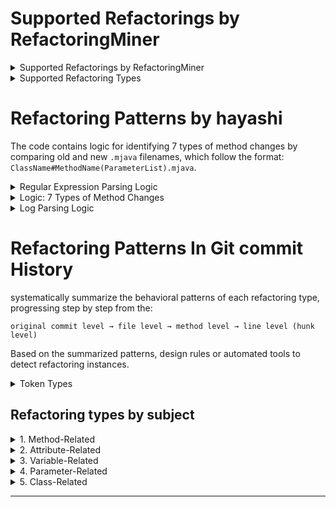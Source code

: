 # Supported Refactorings by RefactoringMiner


<details>
<summary>Supported Refactorings by RefactoringMiner</summary>

### Supported by RefactoringMiner 1.0 and newer versions
<details>
<summary>View Details</summary>

1. Extract Method  
2. Inline Method  
3. Rename Method 
4. Move Method  
5. Move Attribute  
6. Pull Up Method  
7. Pull Up Attribute  
8. Push Down Method  
9. Push Down Attribute  
10. Extract Superclass  
11. Extract Interface  
12. Move Class  
13. Rename Class  
14. Extract and Move Method  
15. Rename Package ~~Change Package (Move, Rename, Split, Merge)~~  

</details>

### Supported by RefactoringMiner 2.0 and newer versions
<details>
<summary>View Details</summary>

16. Move and Rename Class  
17. Extract Class  
18. Extract Subclass  
19. Extract Variable  
20. Inline Variable  
21. Parameterize Variable  
22. Rename Variable  
23. Rename Parameter  
24. Rename Attribute  
25. Move and Rename Attribute  
26. Replace Variable with Attribute  
27. Replace Attribute (with Attribute)  
28. Merge Variable  
29. Merge Parameter  
30. Merge Attribute  
31. Split Variable  
32. Split Parameter  
33. Split Attribute  
34. Change Variable Type  
35. Change Parameter Type  
36. Change Return Type  
37. Change Attribute Type  
38. Extract Attribute  
39. Move and Rename Method  
40. Move and Inline Method  

</details>

### Supported by RefactoringMiner 2.1 and newer versions
<details>
<summary>View Details</summary>

41. Add Method Annotation  
42. Remove Method Annotation  
43. Modify Method Annotation  
44. Add Attribute Annotation  
45. Remove Attribute Annotation  
46. Modify Attribute Annotation  
47. Add Class Annotation  
48. Remove Class Annotation  
49. Modify Class Annotation  
50. Add Parameter Annotation  
51. Remove Parameter Annotation  
52. Modify Parameter Annotation  
53. Add Variable Annotation  
54. Remove Variable Annotation  
55. Modify Variable Annotation  
56. Add Parameter  
57. Remove Parameter  
58. Reorder Parameter  
59. Add Thrown Exception Type  
60. Remove Thrown Exception Type  
61. Change Thrown Exception Type  
62. Change Method Access Modifier  

</details>

### Supported by RefactoringMiner 2.2 and newer versions
<details>
<summary>View Details</summary>

63. Change Attribute Access Modifier  
64. Encapsulate Attribute  
65. Parameterize Attribute  
66. Replace Attribute with Variable  
67. Add Method Modifier (`final`, `static`, `abstract`, `synchronized`)  
68. Remove Method Modifier (`final`, `static`, `abstract`, `synchronized`)  
69. Add Attribute Modifier (`final`, `static`, `transient`, `volatile`)  
70. Remove Attribute Modifier (`final`, `static`, `transient`, `volatile`)  
71. Add Variable Modifier (`final`)  
72. Add Parameter Modifier (`final`)  
73. Remove Variable Modifier (`final`)  
74. Remove Parameter Modifier (`final`)  
75. Change Class Access Modifier  
76. Add Class Modifier (`final`, `static`, `abstract`)  
77. Remove Class Modifier (`final`, `static`, `abstract`)  
78. Move Package  
79. Split Package  
80. Merge Package  
81. Localize Parameter  
82. Change Type Declaration Kind (`class`, `interface`, `enum`, `annotation`, `record`)  
83. Collapse Hierarchy  
84. Replace Loop with Pipeline  
85. Replace Anonymous with Lambda  

</details>

### Supported by RefactoringMiner 2.3 and newer versions
<details>
<summary>View Details</summary>

86. Merge Class  
87. Inline Attribute  
88. Replace Pipeline with Loop  

</details>

### Supported by RefactoringMiner 2.4 and newer versions
<details>
<summary>View Details</summary>

89. Split Class  
90. Split Conditional  
91. Invert Condition  
92. Merge Conditional  
93. Merge Catch  
94. Merge Method  
95. Split Method  

</details>

### Supported by RefactoringMiner 3.0 and newer versions
<details>
<summary>View Details</summary>

96. Move Code (between methods)  
97. Replace Anonymous with Class  
98. Parameterize Test (JUnit 5 @ParameterizedTest with @ValueSource)  
99. Assert Throws  
100. Replace Generic With Diamond  
101. Try With Resources  
102. Replace Conditional With Ternary  

</details>

</details>



<details>
<summary>Supported Refactoring Types</summary>

### From Fowler's book (40)
<details>
<summary>View Details</summary>

1. Extract Method  
2. Inline Method  
3. Rename Method  
4. Move Method  
5. Move Attribute  
6. Pull Up Method  
7. Pull Up Attribute  
8. Push Down Method  
9. Push Down Attribute  
10. Extract Superclass  
11. Extract Interface  
12. Move Class  
13. Rename Class  
14. Extract and Move Method  
15. Rename Package  
16. Move and Rename Class  
17. Extract Class  
18. Extract Subclass  
19. Extract Variable  
20. Inline Variable  
21. Parameterize Variable  
22. Extract Attribute  
23. Move and Rename Method  
24. Move and Inline Method  
25. Encapsulate Attribute  
26. Parameterize Attribute  
27. Move Package  
28. Split Package  
29. Merge Package  
30. Localize Parameter  
31. Collapse Hierarchy  
32. Merge Class  
33. Inline Attribute  
34. Split Class  
35. Split Conditional  
36. Invert Condition  
37. Merge Conditional  
38. Merge Method  
39. Split Method  
40. Move Code (between methods)  

</details>

### API changes (52)
<details>
<summary>View Details</summary>

1. Rename Variable  
2. Rename Parameter  
3. Rename Attribute  
4. Move and Rename Attribute  
5. Replace Variable with Attribute  
6. Replace Attribute (with Attribute)  
7. Merge Variable  
8. Merge Parameter  
9. Merge Attribute  
10. Split Variable  
11. Split Parameter  
12. Split Attribute  
13. Change Variable Type  
14. Change Parameter Type  
15. Change Return Type  
16. Change Attribute Type  
17. Add Method Annotation  
18. Remove Method Annotation  
19. Modify Method Annotation  
20. Add Attribute Annotation  
21. Remove Attribute Annotation  
22. Modify Attribute Annotation  
23. Add Class Annotation  
24. Remove Class Annotation  
25. Modify Class Annotation  
26. Add Parameter Annotation  
27. Remove Parameter Annotation  
28. Modify Parameter Annotation  
29. Add Variable Annotation  
30. Remove Variable Annotation  
31. Modify Variable Annotation  
32. Add Parameter  
33. Remove Parameter  
34. Reorder Parameter  
35. Add Thrown Exception Type  
36. Remove Thrown Exception Type  
37. Change Thrown Exception Type  
38. Change Method Access Modifier  
39. Change Attribute Access Modifier  
40. Replace Attribute with Variable  
41. Add Method Modifier (final, static, abstract, synchronized)  
42. Remove Method Modifier (final, static, abstract, synchronized)  
43. Add Attribute Modifier (final, static, transient, volatile)  
44. Remove Attribute Modifier (final, static, transient, volatile)  
45. Add Variable Modifier (final)  
46. Add Parameter Modifier (final)  
47. Remove Variable Modifier (final)  
48. Remove Parameter Modifier (final)  
49. Change Class Access Modifier  
50. Add Class Modifier (final, static, abstract)  
51. Remove Class Modifier (final, static, abstract)  
52. Change Type Declaration Kind (class, interface, enum, annotation, record)  

</details>

### Migrations (8)
<details>
<summary>View Details</summary>

1. Replace Loop with Pipeline  
2. Replace Anonymous with Lambda  
3. Replace Pipeline with Loop  
4. Merge Catch  
5. Replace Anonymous with Class  
6. Replace Generic With Diamond  
7. Try With Resources  
8. Replace Conditional With Ternary  

</details>

### Test-specific (2)
<details>
<summary>View Details</summary>

1. Parameterize Test (JUnit 5 @ParameterizedTest with @ValueSource)  
2. Assert Throws  

</details>

</details>




# Refactoring Patterns by hayashi

The code contains logic for identifying 7 types of method changes by comparing old and new `.mjava` filenames, which follow the format: `ClassName#MethodName(ParameterList).mjava`.


<details>
<summary> Regular Expression Parsing Logic</summary>

1. **Regular Expression to Match Filenames:**
   - **`FNAME_RE`** is a regular expression designed to parse filenames with the format: `ClassName#MethodName(ParameterList).mjava`.
   - **Capture Groups:**
     - `$1`: Class name.
     - `$2`: Method name.
     - `$3`: Parameter list.

   Example filename:
   ```ruby
   AnnotationSpec#private_AnnotationSpec(Builder).mjava
   ```
   Parsing result:
   - Class name: `AnnotationSpec`
   - Method name: `private_AnnotationSpec`
   - Parameter list: `Builder`

2. **`parse_fname` Function:**
   - Parses the filename using the regular expression and returns an array `[ClassName, MethodName, ParameterList]`.
   - Returns `nil` if the filename does not match.

</details>



<details>
<summary> Logic: 7 Types of Method Changes</summary>

The `process_rename` function identifies the type of method change by comparing the old filename (`old_fname`) and the new filename (`new_fname`) based on differences in their components.

#### **1. `Rename Method`: Method Renaming**
   - **Conditions:**
     - Class names are the same (`o[0] == n[0]`).
     - Parameter lists are the same (`o[2] == n[2]`).
     - Method names are different (`o[1] != n[1]`).
   - **Output Example:**
     ```
     Rename Method: 'OldMethodName' to 'NewMethodName' at 'ClassName'
     ```
   - **Corresponding RefactoringMiner Type:** Rename Method
#### **2. `Change Parameter`: Parameter Change**
   - **Conditions:**
     - Class names are the same (`o[0] == n[0]`).
     - Method names are the same (`o[1] == n[1]`).
     - Parameter lists are different (`o[2] != n[2]`).
   - **Output Example:**
     ```
     Change Parameter: 'MethodName(OldParameterList)' to 'MethodName(NewParameterList)' at 'ClassName'
     ```
   - **Corresponding RefactoringMiner Types:** Parameterize Variable, Change Parameter Type, Add Parameter, Remove Parameter, Reorder Parameter
#### **3. `Rename Method+`: Method and Parameter Change**
   - **Conditions:**
     - Class names are the same (`o[0] == n[0]`).
     - Either the method names or parameter lists are different:
       - Method names are different (`o[1] != n[1]`), or
       - Parameter lists are different (`o[2] != n[2]`).
   - **Output Example:**
     ```
     Rename Method+: 'OldMethodName(OldParameterList)' to 'NewMethodName(NewParameterList)' at 'ClassName'
     ```
   - **Corresponding RefactoringMiner Types:** Rename Method, Parameterize Variable, Change Parameter Type, Add Parameter, Remove Parameter, Reorder Parameter
#### **4. `Move Method`: Method Move**
   - **Conditions:**
     - Method names are the same (`o[1] == n[1]`).
     - Parameter lists are the same (`o[2] == n[2]`).
     - Class names are different (`o[0] != n[0]`).
   - **Output Example:**
     ```
     Move Method: 'MethodName' from 'OldClassName' to 'NewClassName'
     ```
   - **Corresponding RefactoringMiner Type:** Move Method
#### **5. `Move Method+`: Method Move with Parameter Change**
   - **Conditions:**
     - Method names are the same (`o[1] == n[1]`).
     - Parameter lists are different (`o[2] != n[2]`).
     - Class names are different (`o[0] != n[0]`).
   - **Output Example:**
     ```
     Move Method+: 'MethodName(OldParameterList)' to 'MethodName(NewParameterList)' at 'OldClassName'
     ```
   - **Corresponding RefactoringMiner Types:** Move Method, Parameterize Variable, Change Parameter Type, Add Parameter, Remove Parameter, Reorder Parameter
#### **6. `Move and Rename Method`: Move and Rename Method**
   - **Conditions:**
     - Parameter lists are the same (`o[2] == n[2]`).
     - Method names are different (`o[1] != n[1]`).
     - Class names are different (`o[0] != n[0]`).
   - **Output Example:**
     ```
     Move and Rename Method: 'OldMethodName' at 'OldClassName' to 'NewMethodName' at 'NewClassName'
     ```
   - **Corresponding RefactoringMiner Type:** Move Method, Rename Method
#### **7. `Move and Rename Method+`: Move, Rename, and Parameter Change**
   - **Conditions:**
     - All components differ:
       - Class names are different (`o[0] != n[0]`),
       - Method names are different (`o[1] != n[1]`),
       - Parameter lists are different (`o[2] != n[2]`).
   - **Output Example:**
     ```
     Move and Rename Method+: 'OldMethodName(OldParameterList)' at 'OldClassName' to 'NewMethodName(NewParameterList)' at 'NewClassName'
     ```
   - **Corresponding RefactoringMiner Types:** Move Method, Rename Method, Parameterize Variable, Change Parameter Type, Add Parameter, Remove Parameter, Reorder Parameter
</details>



<details>
<summary>Log Parsing Logic</summary>

1. **Extract Git Logs:**
   - Uses `git log` to extract Git history with options:
     - `--name-status`: Displays the rename, delete, and add status of files.
     - `-M50`: Enables 50% similarity detection for rename detection.

2. **Log Processing:**
   - Uses regular expressions to match log lines:
     - `/^n:(.*)/`: Extracts the note.
     - `/^([a-f0-9]+) (.*)/`: Extracts commit ID and log message.
     - `/^R(\d+)\t(.*?)\t(.*?)$/`: Extracts rename information, including the old filename, new filename, and similarity score.

3. **Output Format:**
   - Outputs detected types in the following format:
     ```
     NoteSummary CommitID SimilarityScore Type OldFilename NewFilename
     ```

</details>

# Refactoring Patterns In Git commit History


systematically summarize the behavioral patterns of each refactoring type, progressing step by step from the:

`original commit level → file level → method level → line level (hunk level)`

Based on the summarized patterns, design rules or automated tools to detect refactoring instances.

<details>
<summary>Token Types</summary> Token Types
	
	ABSTRACT
	AND
	AND2
	ANDAND
	ANDEQUAL
	ANNOTATION
	ANNOTATIONCOMMA
	ANNOTATIONTYPEMEMBERDECLARATIONSEMICOLON
	ARRAYINITIALIZERCOMMA
	AS
	ASM
	ASSERT
	ASSERTSTATEMENTSEMICOLON
	ASSIGN
	AUTO
	BACKQUOTELITERAL
	BACKSLASH
	BLOCKCOMMENT
	BOOLEAN
	BOOLEANLITERAL
	BREAK
	BREAKSTATEMENTSEMICOLON
	BYTE
	BooleanLiteralFactory
	CASE
	CATCH
	CHAR
	CHARLITERAL
	CLASS
	CLASSINSTANCECREATIONCOMMA
	CLASSNAME
	COLON
	COMMA
	COMMENT
	CONST
	CONSTRUCTORINVOCATIONCOMMA
	CONSTRUCTORINVOCATIONSEMICOLON
	CONTINUE
	CONTINUESTATEMENTSEMICOLON
	DECLAREDMETHODNAME
	DECREMENT
	DEF
	DEFAULT
	DEL
	DIMENSIONCOMMA
	DIVIDE
	DIVIDEDIVIDEEQUAL
	DIVIDEEQUAL
	DO
	DOSTATEMENTSEMICOLON
	DOT
	DOUBLE
	ELIF
	ELSE
	EMPTYSTATEMENTSEMICOLON
	ENDASM
	ENTRY
	ENUM
	ENUMCOMMA
	EQUAL
	EXCEPT
	EXCLUSIVEOR
	EXCLUSIVEOREQUAL
	EXPRESSIONSTATEMENTSEMICOLON
	EXTENDS
	EXTERN
	FALSE
	FALSE2
	FIELDDECLARATIONCOMMA
	FIELDDECLARATIONSEMICOLON
	FIELDNAME
	FINAL
	FINALLY
	FLOAT
	FOR
	FORCONDITIONSEMICOLON
	FORINITIALIZERCOMMA
	FORINITIALIZERSEMICOLON
	FORUPDATERCOMMA
	FROM
	FinerJavaClassToken
	FinerJavaFieldToken
	FinerJavaMethodToken
	FinerJavaRecordToken
	GLOBAL
	GOTO
	GREAT
	GREATEQUAL
	IDENTIFIER
	IF
	IMPLEMENTS
	IMPORT
	IMPORTNAME
	IN
	INCREMENT
	INSTANCEOF
	INT
	INTERFACE
	INVOKEDMETHODNAME
	IS
	JAVADOCCOMMENT
	JavaToken
	LABELNAME
	LAMBDA
	LAMBDAEXPRESSIONCOMMA
	LEFTANNOTATIONBRACKET
	LEFTANNOTATIONPAREN
	LEFTANONYMOUSCLASSBRACKET
	LEFTARRAYINITIALIZERBRACKET
	LEFTBRACKET
	LEFTCASTPAREN
	LEFTCATCHCLAUSEBRACKET
	LEFTCATCHCLAUSEPAREN
	LEFTCLASSBRACKET
	LEFTCLASSINSTANCECREATIONPAREN
	LEFTCONSTRUCTORINVOCATIONPAREN
	LEFTDOBRACKET
	LEFTDOPAREN
	LEFTENHANCEDFORBRACKET
	LEFTENHANCEDFORPAREN
	LEFTENUMBRACKET
	LEFTENUMPAREN
	LEFTFORBRACKET
	LEFTFORPAREN
	LEFTIFBRACKET
	LEFTIFPAREN
	LEFTINITIALIZERBRACKET
	LEFTLAMBDABRACKET
	LEFTLAMBDAEXPRESSIONBRACKET
	LEFTLAMBDAEXPRESSIONPAREN
	LEFTMETHODBRACKET
	LEFTMETHODINVOCATIONPAREN
	LEFTMETHODPAREN
	LEFTPAREN
	LEFTPARENTHESIZEDEXPRESSIONPAREN
	LEFTRECORDBRACKET
	LEFTRECORDPAREN
	LEFTRECORDPATTERNPAREN
	LEFTSHIFT
	LEFTSHIFTEQUAL
	LEFTSIMPLEBLOCKBRACKET
	LEFTSQUAREBRACKET
	LEFTSUPERCONSTRUCTORINVOCATIONPAREN
	LEFTSWITCHBRACKET
	LEFTSWITCHPAREN
	LEFTSYNCHRONIZEDBRACKET
	LEFTSYNCHRONIZEDPAREN
	LEFTTRYBRACKET
	LEFTTRYPAREN
	LEFTWHILEBRACKET
	LEFTWHILEPAREN
	LESS
	LESSEQUAL
	LINECOMMENT
	LINEEND
	LINEINTERRUPTION
	LONG
	LineToken
	LineType
	METHODDECLARAIONPARAMETERCOMMA
	METHODDECLARATIONSEMICOLON
	METHODDECLARATIONTHROWSCOMMA
	METHODINVOCATIONCOMMA
	METHODREFERENCE
	MINUS
	MINUSEQUAL
	MOD
	MODEQUAL
	ModifierFactory
	NATIVE
	NEW
	NONE
	NONLOCAL
	NOT
	NOT2
	NOTEQUAL
	NOTEQUAL2
	NULL
	NULL2
	NUMBERLITERAL
	OR
	OR2
	OREQUAL
	OROR
	OperatorFactory
	PACKAGE
	PACKAGENAME
	PARAMETERIZEDTYPECOMMA
	PARAMETERNAME
	PASS
	PLUS
	PLUSEQUAL
	PRIVATE
	PROTECTED
	PUBLIC
	PrimitiveTypeFactory
	QUESTION
	RAISE
	RECORD
	RECORDCOMPONENTCOMMA
	RECORDNAME
	REGISTER
	RETURN
	RETURNSTATEMENTSEMICOLON
	RIGHTANNOTATIONBRACKET
	RIGHTANNOTATIONPAREN
	RIGHTANONYMOUSCLASSBRACKET
	RIGHTARRAYINITIALIZERBRACKET
	RIGHTARROW
	RIGHTBRACKET
	RIGHTCASTPAREN
	RIGHTCATCHCLAUSEBRACKET
	RIGHTCATCHCLAUSEPAREN
	RIGHTCLASSBRACKET
	RIGHTCLASSINSTANCECREATIONPAREN
	RIGHTCONSTRUCTORINVOCATIONPAREN
	RIGHTDOBRACKET
	RIGHTDOPAREN
	RIGHTENHANCEDFORBRACKET
	RIGHTENHANCEDFORPAREN
	RIGHTENUMBRACKET
	RIGHTENUMPAREN
	RIGHTFORBRACKET
	RIGHTFORPAREN
	RIGHTIFBRACKET
	RIGHTIFPAREN
	RIGHTINITIALIZERBRACKET
	RIGHTLAMBDABRACKET
	RIGHTLAMBDAEXPRESSIONBRACKET
	RIGHTLAMBDAEXPRESSIONPAREN
	RIGHTMETHODBRACKET
	RIGHTMETHODINVOCATIONPAREN
	RIGHTMETHODPAREN
	RIGHTPAREN
	RIGHTPARENTHESIZEDEXPRESSIONPAREN
	RIGHTRECORDBRACKET
	RIGHTRECORDPAREN
	RIGHTRECORDPATTERNPAREN
	RIGHTSHIFT
	RIGHTSHIFT2
	RIGHTSHIFTEQUAL
	RIGHTSHIFTEQUAL2
	RIGHTSIMPLEBLOCKBRACKET
	RIGHTSQUAREBRACKET
	RIGHTSUPERCONSTRUCTORINVOCATIONPAREN
	RIGHTSWITCHBRACKET
	RIGHTSWITCHPAREN
	RIGHTSYNCHRONIZEDBRACKET
	RIGHTSYNCHRONIZEDPAREN
	RIGHTTRYBRACKET
	RIGHTTRYPAREN
	RIGHTWHILEBRACKET
	RIGHTWHILEPAREN
	SEMICOLON
	SHARP
	SHORT
	SIGNED
	SIZEOF
	STAR
	STAREQUAL
	STARSTAREQUAL
	STATEMENT
	STATIC
	STRICTFP
	STRINGLITERAL
	STRUCT
	SUPER
	SUPERCONSTRUCTORINVOCATIONCOMMA
	SUPERCONSTRUCTORINVOCATIONSEMICOLON
	SWITCH
	SWITCHCASEARROW
	SWITCHCASECOMMA
	SYNCHRONIZED
	TAB
	THIS
	THROW
	THROWS
	THROWSTATEMENTSEMICOLON
	TILDA
	TRANSIENT
	TRUE
	TRUE2
	TRY
	TRYRESOURCESEMICOLON
	TYPEDECLARATIONCOMMA
	TYPEDEF
	TYPENAME
	TYPEPARAMETERNAME
	UNION
	UNSIGNED
	VARIABLEDECLARATIONCOMMA
	VARIABLEDECLARATIONSTATEMENTSEMICOLON
	VARIABLENAME
	VOID
	VOLATILE
	VariableArity
	WHEN
	WHILE
	WHITESPACE
	WITH
	YIELD
	YIELDSTATEMENTSEMICOLON
</details>

## Refactoring types by subject

<details>
<summary>1. Method-Related</summary>

### 1.1 Extraction and Inlining
- Extract Method
- Inline Method
- Extract and Move Method
- Move and Inline Method
- Split Method
- Merge Method

### 1.2 Moving and Renaming
- Move Method
- [Rename Method](./MethodRelated/RenameMethod.md)
- Move and Rename Method

### 1.3 Hierarchical Adjustments
- Pull Up Method
- Push Down Method

### 1.4 Modifiers and Access Levels
- Add Method Modifier (final, static, abstract, synchronized)
- Remove Method Modifier (final, static, abstract, synchronized)
- Change Method Access Modifier

### 1.5 Annotation Adjustments
- Add Method Annotation
- Remove Method Annotation
- Modify Method Annotation

### 1.6 Exception Handling
- Add Thrown Exception Type
- Remove Thrown Exception Type
- Change Thrown Exception Type

</details>

<details>
<summary>2. Attribute-Related</summary>

### 2.1 Extraction and Inlining
- Extract Attribute
- Inline Attribute

### 2.2 Moving and Renaming
- Move Attribute
- Rename Attribute
- Move and Rename Attribute

### 2.3 Encapsulation and Parameterization
- Encapsulate Attribute
- Parameterize Attribute

### 2.4 Replacement and Merging
- Replace Attribute (with Attribute)
- Merge Attribute
- Split Attribute

### 2.5 Modifiers and Access Levels
- Add Attribute Modifier (final, static, transient, volatile)
- Remove Attribute Modifier (final, static, transient, volatile)
- Change Attribute Access Modifier

### 2.6 Annotation Adjustments
- Add Attribute Annotation
- Remove Attribute Annotation
- Modify Attribute Annotation

</details>

<details>
<summary>3. Variable-Related</summary>

### 3.1 Extraction and Inlining
- Extract Variable
- Inline Variable

### 3.2 Renaming and Localization
- Rename Variable
- Localize Parameter

### 3.3 Parameterization and Merging
- Parameterize Variable
- Replace Variable with Attribute
- Merge Variable
- Split Variable

### 3.4 Type and Modifier Changes
- Change Variable Type
- Add Variable Modifier (final)
- Remove Variable Modifier (final)

### 3.5 Annotation Adjustments
- Add Variable Annotation
- Remove Variable Annotation
- Modify Variable Annotation

</details>

<details>
<summary>4. Parameter-Related</summary>

### 4.1 Adding, Removing, and Reordering
- Add Parameter
- Remove Parameter
- Reorder Parameter

### 4.2 Renaming and Localization
- Rename Parameter
- Localize Parameter

### 4.3 Type and Modifier Changes
- Change Parameter Type
- Add Parameter Modifier (final)
- Remove Parameter Modifier (final)

### 4.4 Annotation Adjustments
- Add Parameter Annotation
- Remove Parameter Annotation
- Modify Parameter Annotation

</details>

<details>
<summary>5. Class-Related</summary>

### 5.1 Extraction and Moving
- Extract Class
- Extract Subclass
- Extract Superclass
- Extract Interface
- Move Class
- Move and Rename Class

### 5.2 Splitting and Merging
- Split Class
- Merge Class

### 5.3 Hierarchical Adjustments
- Collapse Hierarchy

### 5.4 Renaming and Replacements
- Rename Class
- Replace Anonymous with Class
- Replace Anonymous with Lambda

### 5.5 Modifiers and Access Levels
- Add Class Modifier (final, static, abstract)
- Remove Class Modifier (final, static, abstract)
- Change Class Access Modifier

### 5.6 Annotation Adjustments
- Add Class Annotation
- Remove Class Annotation
- Modify Class Annotation

### 5.7 Type Declaration Changes
- Change Type Declaration Kind (class, interface, enum, annotation, record)

</details>




--- 


